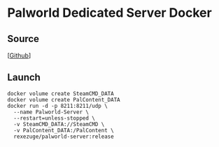 # Palworld Dedicated Server Docker

## Source

[[Github](https://github.com/Rexezuge-Forks/Palworld-Dedicated-Server-Docker)]

## Launch

```shell
docker volume create SteamCMD_DATA
docker volume create PalContent_DATA
docker run -d -p 8211:8211/udp \
  --name Palworld-Server \
  --restart=unless-stopped \
  -v SteamCMD_DATA://SteamCMD \
  -v PalContent_DATA:/PalContent \
  rexezuge/palworld-server:release
```
